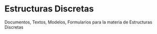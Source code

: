 # Estructuras Discretas
Documentos, Textos, Modelos, Formularios para la materia de Estructuras Discretas
